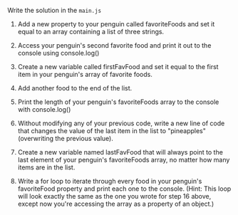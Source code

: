 Write the solution in the `main.js`

1. Add a new property to your penguin called favoriteFoods and set it equal to an array containing a list of three strings.

2. Access your penguin's second favorite food and print it out to the console using console.log()

3. Create a new variable called firstFavFood and set it equal to the first item in your penguin's array of favorite foods.

4. Add another food to the end of the list.

5. Print the length of your penguin's favoriteFoods array to the console with console.log()

6. Without modifying any of your previous code, write a new line of code that changes the value of the last item in the list to "pineapples" (overwriting the previous value).

7. Create a new variable named lastFavFood that will always point to the last element of your penguin's favoriteFoods array, no matter how many items are in the list.

8. Write a for loop to iterate through every food in your penguin's favoriteFood property and print each one to the console. (Hint: This loop will look exactly the same as the one you wrote for step 16 above, except now you're accessing the array as a property of an object.)
